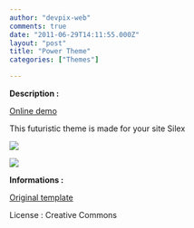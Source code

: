 ```yaml
---
author: "devpix-web"
comments: true
date: "2011-06-29T14:11:55.000Z"
layout: "post"
title: "Power Theme"
categories: ["Themes"]

---
```

**Description :**

[Online demo](http://silexprod.com/silex_cifacom20102011/?/power)

This futuristic theme is made for your site Silex

![](https://www.silexlabs.org/wp-content/uploads/2011/06/power_theme.png)

![](https://www.silexlabs.org/wp-content/uploads/2011/06/power_theme_2.png)

**Informations :**

[](http://preprod.webschoolfactory.com/labo/2010-2011/silex/silex_server/?/power)

[Original template](http://www.templatemo.com/preview/templatemo_299_power)

License : Creative Commons



